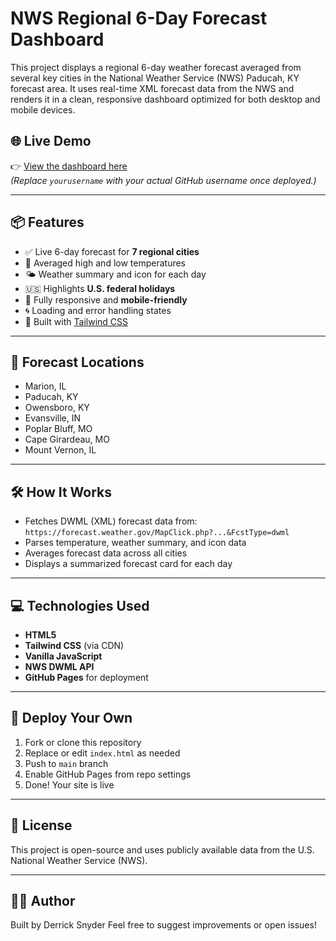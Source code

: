 # NWS Regional 6-Day Forecast Dashboard

This project displays a regional 6-day weather forecast averaged from several key cities in the National Weather Service (NWS) Paducah, KY forecast area. It uses real-time XML forecast data from the NWS and renders it in a clean, responsive dashboard optimized for both desktop and mobile devices.

## 🌐 Live Demo

👉 [View the dashboard here](https://derrick.snyder.github.io/regional-forecast/)  
*(Replace `yourusername` with your actual GitHub username once deployed.)*

---

## 📦 Features

- ✅ Live 6-day forecast for **7 regional cities**
- 📍 Averaged high and low temperatures
- 🌤️ Weather summary and icon for each day
- 🇺🇸 Highlights **U.S. federal holidays**
- 📱 Fully responsive and **mobile-friendly**
- 🌀 Loading and error handling states
- 🎨 Built with [Tailwind CSS](https://tailwindcss.com/)

---

## 📍 Forecast Locations

- Marion, IL  
- Paducah, KY  
- Owensboro, KY  
- Evansville, IN  
- Poplar Bluff, MO  
- Cape Girardeau, MO  
- Mount Vernon, IL  

---

## 🛠️ How It Works

- Fetches DWML (XML) forecast data from:  
  `https://forecast.weather.gov/MapClick.php?...&FcstType=dwml`
- Parses temperature, weather summary, and icon data
- Averages forecast data across all cities
- Displays a summarized forecast card for each day

---

## 💻 Technologies Used

- **HTML5**
- **Tailwind CSS** (via CDN)
- **Vanilla JavaScript**
- **NWS DWML API**
- **GitHub Pages** for deployment

---

## 🚀 Deploy Your Own

1. Fork or clone this repository
2. Replace or edit `index.html` as needed
3. Push to `main` branch
4. Enable GitHub Pages from repo settings
5. Done! Your site is live

---

## 📄 License

This project is open-source and uses publicly available data from the U.S. National Weather Service (NWS).

---

## 👨‍💻 Author

Built by Derrick Snyder
Feel free to suggest improvements or open issues!

